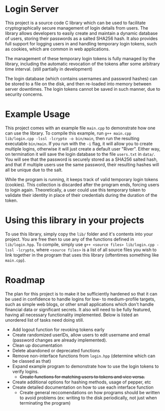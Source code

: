 # Login Server

This project is a source code C library which can be used to facilitate cryptographically secure management of login details from users. The library allows developers to easily create and maintain a dynamic database of users, storing their passwords as a salted SHA256 hash. It also provides full support for logging users in and handling temporary login tokens, such as cookies, which are common in web applications.

The management of these temporary login tokens is fully managed by the library, including the automatic revocation of the tokens after some arbitrary time interval. (still partially in development)

The login database (which contains usernames and password hashes) can be stored to a file on the disk, and then re-loaded into memory between server downtimes. The login tokens cannot be saved in such manner, due to security concerns.

# Example Usage

This project comes with an example file `main.cpp` to demonstrate how one can use the library. To compile this example, run `g++ main.cpp lib/login.cpp -lssl -lcrypto -o bin/main`, then run the resulting executable `bin/main`. If you run with the `-i` flag, it will allow you to create multiple logins, otherwise it will just create a default user "River". Either way, on termination it will save the login database to the file `users.txt` in `data/`. You will see that the password is securely stored as a SHA256 salted hash, and that if multiple users use the same password, their resulting hashes will all be unique due to the salt.

While the program is running, it keeps track of valid temporary login tokens (cookies). This collection is discarded after the program ends, forcing users to login again. Theoretically, a user could use this temporary token to validate their identity in place of their credentials during the duration of the token.

# Using this library in your projects

To use this library, simply copy the `lib/` folder and it's contents into your project. You are free then to use any of the functions defined in `lib/login.hpp`. To compile, simply use `g++ <source files> lib/login.cpp -lssl -lcrypto`, where `<source files>` is a list of all source files you wish to link together in the program that uses this library (oftentimes something like `main.cpp`). 

# Roadmap

The plan for this project is to make it be sufficiently hardened so that it can be used in confidence to handle logins for low- to medium-profile targets, such as simple web blogs, or other small applications which don't handle financial data or significant secrets. It also will need to be fully featured, having all necessary functionality implemented. Below is listed an unordered list of tasks need doing still.

- Add logout function for revoking tokens early
- Create randomized userIDs, allow users to edit username and email (password changes are already implemented).
- Clean up documentation
- Delete abandoned or deprecated functions
- Remove non-interface functions from `login.hpp` (determine which can be classed as that)
- Expand example program to demonstrate how to use the login tokens to verify logins.
    + ~~Create functions for matching users to tokens and vice versa.~~
- Create additional options for hashing methods, usage of pepper, etc
- Create detailed documentation on how to use each interface function
    + Create general reccomendations on how programs should be written to avoid problems (ex: writing to the disk periodically, not just when terminating the program)